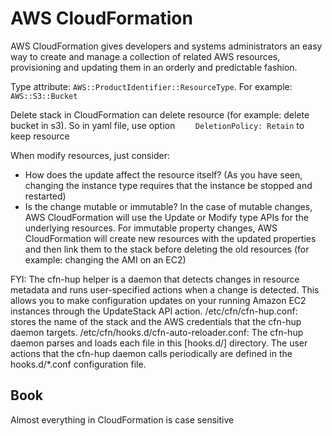 # AWS CloudFormation

AWS CloudFormation gives developers and systems administrators an easy way to create and manage a collection of related AWS resources, provisioning and updating them in an orderly and predictable fashion.

Type attribute: `AWS::ProductIdentifier::ResourceType`. For example:
`AWS::S3::Bucket`

Delete stack in CloudFormation can delete resource (for example: delete
bucket in s3). So in yaml file, use option `    DeletionPolicy: Retain` to
keep resource


When modify resources, just consider:
* How does the update affect the resource itself? (As you have seen, changing
    the instance type requires that the instance be stopped and restarted)
* Is the change mutable or immutable? In the case of mutable changes, AWS
    CloudFormation will use the Update or Modify type APIs for the underlying
    resources. For immutable property changes, AWS CloudFormation will create
    new resources with the updated properties and then link them to the stack
    before deleting the old resources (for example: changing the AMI on an
    EC2)

FYI: The cfn-hup helper is a daemon that detects changes in resource metadata and runs user-specified actions when a change is detected. This allows you to make configuration updates on your running Amazon EC2 instances through the UpdateStack API action.
/etc/cfn/cfn-hup.conf: stores the name of the stack and the AWS credentials that the cfn-hup daemon targets.
/etc/cfn/hooks.d/cfn-auto-reloader.conf: The cfn-hup daemon parses and loads each file in this [hooks.d/] directory. The user actions that the cfn-hup daemon calls periodically are defined in the hooks.d/*.conf configuration file.

## Book
Almost everything in CloudFormation is case sensitive
